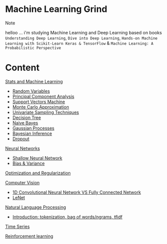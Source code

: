 
# Machine Learning Grind

> [!Note]
> helloo ...
> i'm studying Machine Learning and Deep Learning based on books `Understanding Deep Learning`, `Dive into Deep Learning`,  `Hands-on Machine Learning with Scikit-Learn Keras & TensorFlow` & `Machine Learning: A Probabilistic Perspective`

# Content


[Stats and Machine Learning]()

- [Random Variables](01-machine-learning/01-stats/01-random-variables/main.ipynb)
- [Principal Component Analysis](01-machine-learning/06-dimensionality-reduction/01-pca/main.ipynb)
- [Support Vectors Machine](01-machine-learning/03-svm/main.ipynb)
- [Monte Carlo Approximation](01-machine-learning/01-stats/02-monte-carlo/main.ipynb)
- [Univariate Sampling Techniques](01-machine-learning/01-stats/03-univariate-sampling-techniques/main.ipynb)
- [Decision Tree](01-machine-learning/04-decision-tree/main.ipynb)
- [Naive Bayes](01-machine-learning/01-stats/04-naives-bayes/main.ipynb)
- [Gaussian Processes](01-machine-learning/01-stats/06-gaussian-process/main.ipynb)
- [Bayesian Inference](01-machine-learning/01-stats/07-bayesian-inference/main.ipynb)
- [Dropout](03-optimization-and-regularization/11-dropout/main.ipynb)


[Neural Networks](#neural-networks)
- [Shallow Neural Network](02-neural-networks/01-shallow-neural-network/main.ipynb)
- [Bias & Variance](02-neural-networks/02-deep-neural-network/01-bias-variance/main.ipynb)

[Optimization and Regularization](#optimization-and-regularization)

[Computer Vision](#computer-vision)
- [1D Convolutional Neural Network VS Fully Connected Network](04-cnn/01-mnist-conv1d/main.ipynb)
- [LeNet](04-cnn/03-le-net/main.ipynb)

[Natural Language Processing](#natural-language-processing)
- [Introduction: tokenization, bag of words/ngrams, tfidf](11-nlp/01-introduction/main.ipynb)

[Time Series](#time-series)

[Reinforcement learning](#reinforcement-learning)






